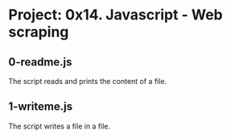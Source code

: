 # Project: 0x14. Javascript - Web scraping

## 0-readme.js

The script reads and prints the content of a file.

## 1-writeme.js

The script writes a file in a file.